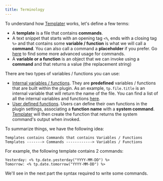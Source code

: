 ```yaml
---
title: Terminology
---
```


To understand how [Templater](https://github.com/SilentVoid13/Templater) works, let's define a few terms:

- A **template** is a file that contains **commands**.
- A text snippet that starts with an opening tag `<%`, ends with a closing tag `%>` and that contains some **variable / function** is what we will call a **command**. You can also call a command a **placeholder** if you prefer. Go [here](eta-features/) to find  some more advanced usage for commands.
- A **variable or a function** is an object that we can invoke using a **command** and that returns a value (the replacement string)

There are two types of variables / functions you can use:

- [Internal variables / functions](internal-variables-functions/overview). They are **predefined** variables / functions that are built within the plugin. As an example, `tp.file.title` is an internal variable that will return the name of the file. You can find a list of all the internal variables and functions [here](internal-variables-functions/overview).
- [User defined functions](user-functions/overview). Users can define their own functions in the plugin settings, associating a **function name** with a **system command**. [Templater](https://github.com/SilentVoid13/Templater) will then create the function that returns the system command's output when invoked.

To summarize things, we have the following idea: 

````
Templates contains Commands that contains Variables / Functions
Templates -------> Commands ------------> Variables / Functions
````

For example, the following template contains 2 commands:

```
Yesterday: <% tp.date.yesterday("YYYY-MM-DD") %>
Tomorrow: <% tp.date.tomorrow("YYYY-MM-DD") %>
```

We'll see in the next part the syntax required to write some commands.